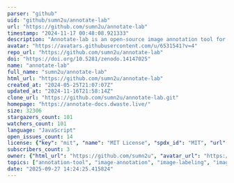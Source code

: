 ```yaml
---
parser: "github"
uid: "github/sumn2u/annotate-lab"
url: "https://github.com/sumn2u/annotate-lab"
timestamp: "2024-11-17 00:48:08.921333"
description: "Annotate-lab is an open-source image annotation tool for efficient dataset creation. With an intuitive interface and flexible export options, it streamlines your machine learning workflow. 🖼️✏️📑"
avatar: "https://avatars.githubusercontent.com/u/6531541?v=4"
repo_url: "https://github.com/sumn2u/annotate-lab"
doi: "https://doi.org/10.5281/zenodo.14147025"
name: "annotate-lab"
full_name: "sumn2u/annotate-lab"
html_url: "https://github.com/sumn2u/annotate-lab"
created_at: "2024-05-25T21:07:07Z"
updated_at: "2024-11-16T21:58:14Z"
clone_url: "https://github.com/sumn2u/annotate-lab.git"
homepage: "https://annotate-docs.dwaste.live/"
size: 32306
stargazers_count: 101
watchers_count: 101
language: "JavaScript"
open_issues_count: 14
license: {"key": "mit", "name": "MIT License", "spdx_id": "MIT", "url": "https://api.github.com/licenses/mit", "node_id": "MDc6TGljZW5zZTEz"}
subscribers_count: 3
owner: {"html_url": "https://github.com/sumn2u", "avatar_url": "https://avatars.githubusercontent.com/u/6531541?v=4", "login": "sumn2u", "type": "User"}
topics: ["annotation-tool", "image-annotation", "image-labeling", "image-segmentation", "collaborate", "computer-vision", "machine-learning", "classification", "image-masking", "segmentation", "python", "react"]
date: "2025-09-27 14:24:25.415824"
---
```

